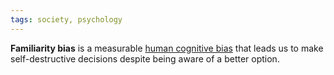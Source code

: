 ```yaml
---
tags: society, psychology
---
```


**Familiarity bias** is a measurable [human cognitive bias](https://www.psychologytoday.com/blog/mind-my-money/200807/familiarity-bias-part-i-what-is-it) that leads us to make self-destructive decisions despite being aware of a better option.